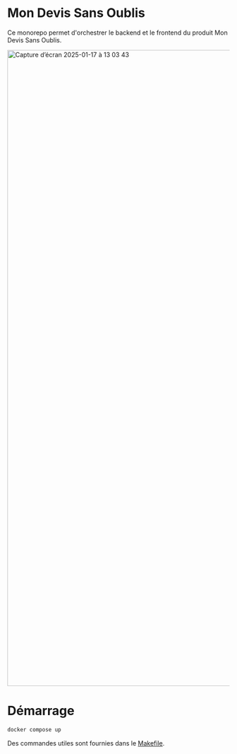 # Mon Devis Sans Oublis

Ce monorepo permet d'orchestrer le backend et le frontend du produit
Mon Devis Sans Oublis.

<img width="1440" alt="Capture d’écran 2025-01-17 à 13 03 43" src="https://github.com/user-attachments/assets/4a7280f9-4d8a-41d4-8fc6-83cf1f000443" />

# Démarrage

```sh
docker compose up
```

Des commandes utiles sont fournies dans le [Makefile](./Makefile).
